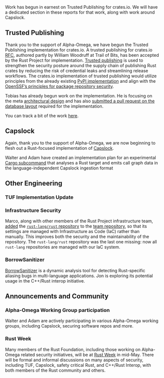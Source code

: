 Work has begun in earnest on Trusted Publishing for crates.io. We will have a dedicated section in these reports for that work, along with work around Capslock.

## Trusted Publishing

Thank you to the support of Alpha-Omega, we have begun the Trusted Publishing implementation for crates.io. A trusted publishing for crates.io [RFC](https://github.com/rust-lang/rfcs/pull/3691), authored partly by William Woodruff at Trail of Bits, has been accepted by the Rust Project for implementation. [Trusted publishing](https://blog.trailofbits.com/2023/05/23/trusted-publishing-a-new-benchmark-for-packaging-security/) is used to strengthen the security posture around the supply chain of publishing Rust crates by reducing the risk of credential leaks and streamlining release workflows. The crates.io implementation of trusted publishing would utilize principles from the already existing [PyPI implementation](https://blog.pypi.org/posts/2023-04-20-introducing-trusted-publishers/) and align with the [OpenSSF’s principles for package repository security](https://repos.openssf.org/principles-for-package-repository-security#authorization).

Tobias has already begun work on the implementation. He is focusing on the meta [architectural design](https://github.com/rust-lang/crates.io/pull/11056) and has also [submitted a pull request on the database layout](https://github.com/rust-lang/crates.io/pull/11062) required for the implementation.

You can track a bit of the work [here](https://github.com/rust-lang/crates.io/issues/10247).

## Capslock

Again, thank you to the support of Alpha-Omega, we are now beginning to flesh out a Rust-focused implementation of [Capslock](https://github.com/google/capslock).

Walter and Adam have created an implementation plan for an experimental [Cargo subcommand](https://doc.rust-lang.org/cargo/reference/external-tools.html#custom-subcommands) that analyses a Rust target and emits call graph data in the language-independent Capslock ingestion format

## Other Engineering

### TUF Implementation Update


### Infrastructure Security

Marco, along with other members of the Rust Project infrastructure team, [added](https://github.com/rust-lang/team/pull/1463) the [`rust-lang/rust` repository](https://github.com/rust-lang/rust) to the [team repository](https://github.com/rust-lang/team), so that its settings are managed with Infrastructure as Code (IaC) rather than manually. This improves both the security and the maintainability of the repository. The `rust-lang/rust` repository was the last one missing: now all `rust-lang` repositories are managed with our IaC system.

### BorrowSanitizer

[BorrowSanitizer](https://borrowsanitizer.com/) is a dynamic analysis tool for detecting Rust-specific aliasing bugs in multi-language applications. Jon is exploring its potential usage in the C++/Rust interop initiative.

## Announcements and Community

### Alpha-Omega Working Group participation

Walter and Adam are actively participating in various Alpha-Omega working groups, including Capslock, securing software repos and more.

### Rust Week

Many members of the Rust Foundation, including those working on Alpha-Omega related security initiatives, will be at [Rust Week](https://rustweek.org/) in mid-May. There will be formal and informal discussions on many aspects of security, including TUF, Capslock, safety critical Rust, and C++/Rust Interop, with both members of the Rust community and others.